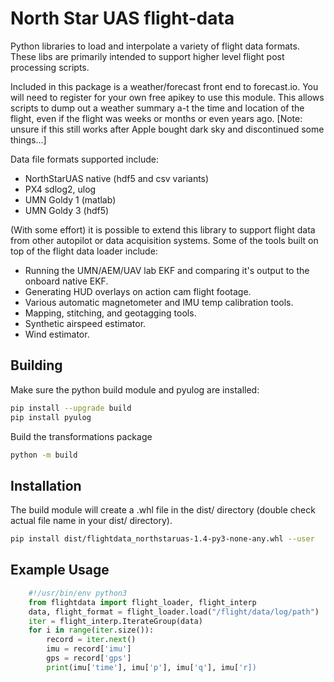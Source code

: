 # North Star UAS flight-data

Python libraries to load and interpolate a variety of flight data formats.
These libs are primarily intended to support higher level flight post processing
scripts.

Included in this package is a weather/forecast front end to forecast.io.  You
will need to register for your own free apikey to use this module.  This allows
scripts to dump out a weather summary a-t the time and location of the flight,
even if the flight was weeks or months or even years ago.  [Note: unsure if this
still works after Apple bought dark sky and discontinued some things...]

Data file formats supported include:

* NorthStarUAS native (hdf5 and csv variants)
* PX4 sdlog2, ulog
* UMN Goldy 1 (matlab)
* UMN Goldy 3 (hdf5)

(With some effort) it is possible to extend this library to support flight data
from other autopilot or data acquisition systems.  Some of the tools built on
top of the flight data loader include:

* Running the UMN/AEM/UAV lab EKF and comparing it's output to the
  onboard native EKF.
* Generating HUD overlays on action cam flight footage.
* Various automatic magnetometer and IMU temp calibration tools.
* Mapping, stitching, and geotagging tools.
* Synthetic airspeed estimator.
* Wind estimator.

## Building

Make sure the python build module and pyulog are installed:

```bash
pip install --upgrade build
pip install pyulog
```

Build the transformations package

```bash
python -m build
```

## Installation

The build module will create a .whl file in the dist/ directory (double check
actual file name in your dist/ directory).

```bash
pip install dist/flightdata_northstaruas-1.4-py3-none-any.whl --user
```

## Example Usage

```python
    #!/usr/bin/env python3
    from flightdata import flight_loader, flight_interp
    data, flight_format = flight_loader.load("/flight/data/log/path")
    iter = flight_interp.IterateGroup(data)
    for i in range(iter.size()):
        record = iter.next()
        imu = record['imu']
        gps = record['gps']
        print(imu['time'], imu['p'], imu['q'], imu['r])
```
